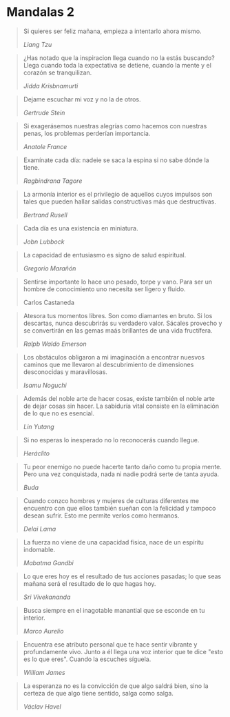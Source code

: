 # Mandalas 2

> Si quieres ser feliz mañana, empieza a intentarlo ahora mismo.
>
> _Liang Tzu_

> ¿Has notado que la inspiracion llega cuando no la estás buscando? Llega cuando toda la expectativa se detiene, cuando la mente y el corazón se tranquilizan.
>
> _Jidda Krisbnamurti_

> Dejame escuchar mi voz y no la de otros.
>
> _Gertrude Stein_

> Si exagerásemos nuestras alegrías como hacemos con nuestras penas, los problemas perderían importancia.
>
> _Anatole France_

> Examínate cada día: nadeie se saca la espina si no sabe dónde la tiene.
>
> _Ragbindrana Tagore_

> La armonía interior es el privilegio de aquellos cuyos impulsos son tales que pueden hallar salidas constructivas más que destructivas.
>
> _Bertrand Rusell_

> Cada día es una existencia en miniatura.
>
> _Jobn Lubbock_

> La capacidad de entusiasmo es signo de salud espiritual.
>
> _Gregorio Marañón_

> Sentirse importante lo hace uno pesado, torpe y vano.
> Para ser un hombre de conocimiento uno necesita ser ligero y fluido.
>
> Carlos Castaneda

> Atesora tus momentos libres. Son como diamantes en bruto.
> Si los descartas, nunca descubrirás su verdadero valor.
> Sácales provecho y se convertirán en las gemas maás brillantes de una vida fructífera.
>
> _Ralpb Waldo Emerson_

> Los obstáculos obligaron a mi imaginación a encontrar nuesvos caminos que me llevaron al descubrimiento de dimensiones desconocidas y maravillosas.
>
> _Isamu Noguchi_

> Además del noble arte de hacer cosas, existe también el noble arte de dejar cosas sin hacer. La sabiduría vital consiste en la eliminación de lo que no es esencial.
>
> _Lin Yutang_

> Si no esperas lo inesperado no lo reconocerás cuando llegue.
>
> _Heráclito_

> Tu peor enemigo no puede hacerte tanto daño como tu propia mente. Pero una vez conquistada, nada ni nadie podrá serte de tanta ayuda.
>
> _Buda_

> Cuando conzco hombres y mujeres de culturas diferentes me encuentro con que ellos también sueñan con la felicidad y tampoco desean sufrir. Esto me permite verlos como hermanos.
>
> _Delai Lama_

> La fuerza no viene de una capacidad fisica, nace de un espíritu indomable.
>
> _Mabatma Gandbi_

> Lo que eres hoy es el resultado de tus acciones pasadas; lo que seas mañana será el resultado de lo que hagas hoy.
>
> _Sri Vivekananda_

> Busca siempre en el inagotable manantial que se esconde en tu interior.
>
> _Marco Aurelio_

> Encuentra ese atributo personal que te hace sentir vibrante y profundamente vivo. Junto a él llega una voz interior que te dice "esto es lo que eres". Cuando la escuches síguela.
>
> _William James_

> La esperanza no es la convicción de que algo saldrá bien, sino la certeza de que algo tiene sentido, salga como salga.
>
> _Václav Havel_
